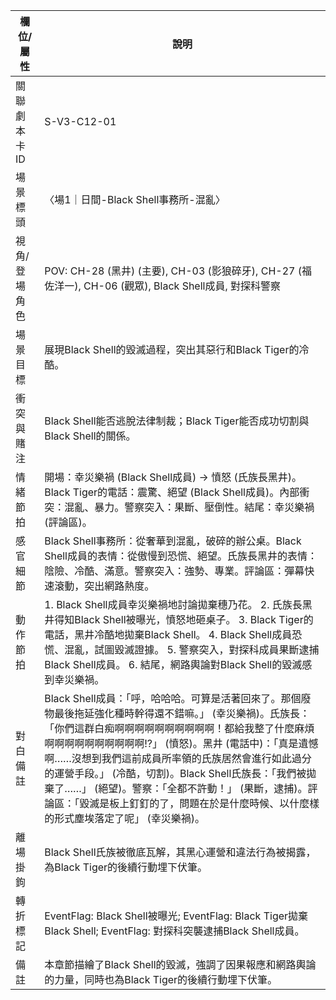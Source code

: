 | 欄位/屬性 | 說明 |
|---|---|
| 關聯劇本卡ID | S-V3-C12-01 |
| 場景標頭 | 〈場1｜日間-Black Shell事務所-混亂〉 |
| 視角/登場角色 | POV: CH-28 (黑井) (主要), CH-03 (影狼碎牙), CH-27 (福佐洋一), CH-06 (觀眾), Black Shell成員, 對探科警察 |
| 場景目標 | 展現Black Shell的毀滅過程，突出其惡行和Black Tiger的冷酷。 |
| 衝突與賭注 | Black Shell能否逃脫法律制裁；Black Tiger能否成功切割與Black Shell的關係。 |
| 情緒節拍 | 開場：幸災樂禍 (Black Shell成員) -> 憤怒 (氏族長黑井)。Black Tiger的電話：震驚、絕望 (Black Shell成員)。內部衝突：混亂、暴力。警察突入：果斷、壓倒性。結尾：幸災樂禍 (評論區)。 |
| 感官細節 | Black Shell事務所：從奢華到混亂，破碎的辦公桌。Black Shell成員的表情：從傲慢到恐慌、絕望。氏族長黑井的表情：陰險、冷酷、滿意。警察突入：強勢、專業。評論區：彈幕快速滾動，突出網路熱度。 |
| 動作節拍 | 1. Black Shell成員幸災樂禍地討論拋棄穗乃花。 2. 氏族長黑井得知Black Shell被曝光，憤怒地砸桌子。 3. Black Tiger的電話，黑井冷酷地拋棄Black Shell。 4. Black Shell成員恐慌、混亂，試圖毀滅證據。 5. 警察突入，對探科成員果斷逮捕Black Shell成員。 6. 結尾，網路輿論對Black Shell的毀滅感到幸災樂禍。 |
| 對白備註 | Black Shell成員：「呼，哈哈哈。可算是活著回來了。那個廢物最後拖延強化種時幹得還不錯嘛。」 (幸災樂禍)。氏族長：「你們這群白痴啊啊啊啊啊啊啊啊啊啊！都給我整了什麼麻煩啊啊啊啊啊啊啊啊啊啊!?」 (憤怒)。黑井 (電話中)：「真是遺憾啊……沒想到我們這前成員所率領的氏族居然會進行如此過分的運營手段。」 (冷酷，切割)。Black Shell氏族長：「我們被拋棄了……」 (絕望)。警察：「全都不許動！」 (果斷，逮捕)。評論區：「毀滅是板上釘釘的了，問題在於是什麼時候、以什麼樣的形式塵埃落定了呢」 (幸災樂禍)。 |
| 離場掛鉤 | Black Shell氏族被徹底瓦解，其黑心運營和違法行為被揭露，為Black Tiger的後續行動埋下伏筆。 |
| 轉折標記 | EventFlag: Black Shell被曝光; EventFlag: Black Tiger拋棄Black Shell; EventFlag: 對探科突襲逮捕Black Shell成員。 |
| 備註 | 本章節描繪了Black Shell的毀滅，強調了因果報應和網路輿論的力量，同時也為Black Tiger的後續行動埋下伏筆。 |
